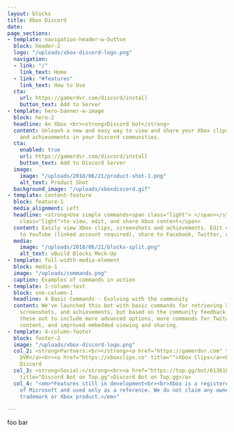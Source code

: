 ```yaml
---
layout: blocks
title: Xbox Discord
date: 
page_sections:
- template: navigation-header-w-button
  block: header-2
  logo: "/uploads/xbox-discord-logo.png"
  navigation:
  - link: "/"
    link_text: Home
  - link: "#features"
    link_text: How to Use
  cta:
    url: https://gamerdvr.com/discord/install
    button_text: Add to Server
- template: hero-banner-w-image
  block: hero-2
  headline: An Xbox <br><strong>Discord bot</strong>
  content: Unleash a new and easy way to view and share your Xbox clips, screenshots,
    and achievements in your Discord communities.
  cta:
    enabled: true
    url: https://gamerdvr.com/discord/install
    button_text: Add to Discord Server
  image:
    image: "/uploads/2018/06/21/product-shot-1.png"
    alt_text: Product Shot
  background_image: "/uploads/xboxdiscord.gif"
- template: content-feature
  block: feature-1
  media_alignment: Left
  headline: <strong>Use simple commands<span class="light"> </span></strong><span
    class="light">to view, edit, and share Xbox content</span>
  content: Easily view Xbox clips, screenshots and achievements. Edit clips, upload
    to YouTube (linked account required), share to Facebook, Twitter, and more*.
  media:
    image: "/uploads/2018/06/21/blocks-split.png"
    alt_text: uBuild Blocks Mock-Up
- template: full-width-media-element
  block: media-1
  image: "/uploads/commands.png"
  caption: Examples of commands in action
- template: 1-column-text
  block: one-column-1
  headline: 4 Basic Commands - Evolving with the community
  content: We've launched this bot with basic commands for retrieving Xbox clips,
    screenshots, and achievements, but based on the community feedback we will build
    these out to include more advanced options, more commands for Twitch and Mixer
    content, and improved embedded viewing and sharing.
- template: 4-column-footer
  block: footer-2
  image: "/uploads/xbox-discord-logo.png"
  col_2: <strong>Partners:<br></strong><a href="https://gamerdvr.com" title="">Gamer
    DVR</a><br><a href="https://xboxclips.co" title="">Xbox Clips</a><br>Twitch Discord<br>Mixer
    Discord
  col_3: <strong>Social:</strong><br><a href="https://top.gg/bot/613818499285909504"
    title="Discord Bot on Top.gg">Discord Bot on Top.gg</a>
  col_4: "<em>*Features still in development<br><br>Xbox is a registered trademark
    of Microsoft and used only as a reference. We do not claim any ownership of the
    trademark or Xbox product.</em>"

---
```

foo bar